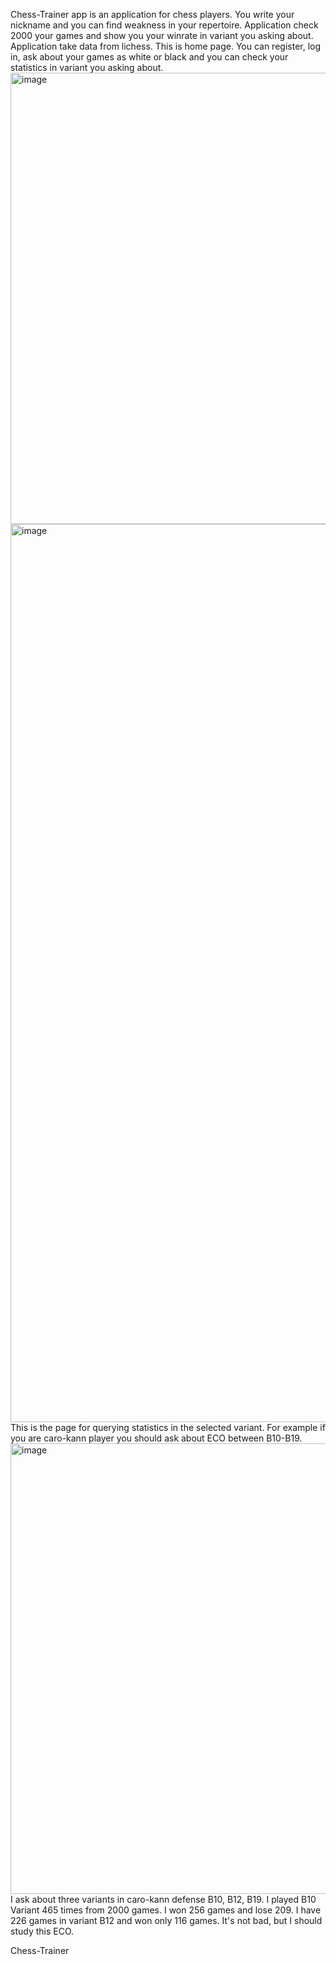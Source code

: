 Chess-Trainer app is an application for chess players. You write your nickname and you can find weakness in your repertoire.
Application check 2000 your games and show you your winrate in variant you asking about. Application take data from lichess.
This is home page. You can register, log in, ask about your games as white or black and you can check your statistics in variant you asking about.
<img width="722" alt="image" src="https://user-images.githubusercontent.com/111074801/202429236-2704692a-6cc3-4c79-aa1b-5fa0785e9671.png">
<img width="1437" alt="image" src="https://user-images.githubusercontent.com/111074801/202430082-cc07be51-597c-4952-82ce-d42e7fe67bb7.png">
This is the page for querying statistics in the selected variant.
For example if you are caro-kann player you should ask about ECO between B10-B19.
<img width="721" alt="image" src="https://user-images.githubusercontent.com/111074801/202431862-1e325f75-c7eb-4df0-b667-eb2200908349.png">
I ask about three variants in caro-kann defense B10, B12, B19. I played B10 Variant 465 times from 2000 games. I won 256 games and lose 209.
I have 226 games in variant B12 and won only 116 games. It's not bad, but I should study this ECO.

Chess-Trainer
